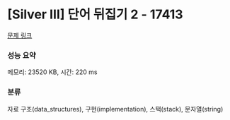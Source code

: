 # [Silver III] 단어 뒤집기 2 - 17413 

[문제 링크](https://www.acmicpc.net/problem/17413) 

### 성능 요약

메모리: 23520 KB, 시간: 220 ms

### 분류

자료 구조(data_structures), 구현(implementation), 스택(stack), 문자열(string)

